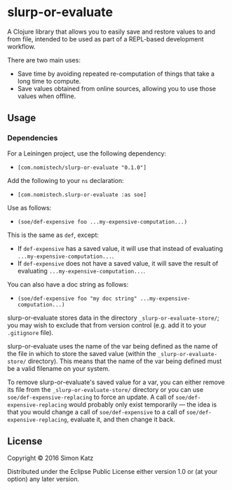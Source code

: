 # slurp-or-evaluate

A Clojure library that allows you to easily save and restore values
to and from file, intended to be used as part of a REPL-based
development workflow.

There are two main uses:
- Save time by avoiding repeated re-computation of things that take a long
time to compute.
- Save values obtained from online sources, allowing you to use those values
when offline.

## Usage

### Dependencies

For a Leiningen project, use the following dependency:
- `[com.nomistech/slurp-or-evaluate "0.1.0"]`

Add the following to your `ns` declaration:
- `[com.nomistech.slurp-or-evaluate :as soe]`

Use as follows:
- `(soe/def-expensive foo ...my-expensive-computation...)`

This is the same as `def`, except:
- If `def-expensive` has a saved value, it will use that instead of evaluating
`...my-expensive-computation...`.
- If `def-expensive` does not have a saved value, it will save the result of
evaluating `...my-expensive-computation...`.

You can also have a doc string as follows:

- `(soe/def-expensive foo "my doc string" ...my-expensive-computation...)`

slurp-or-evaluate stores data in the directory `_slurp-or-evaluate-store/`;
you may wish to exclude that from version control
(e.g. add it to your `.gitignore` file).

slurp-or-evaluate uses the name of the var being defined as the name
of the file in which to store the saved value (within the
`_slurp-or-evaluate-store/` directory).
This means that the name of the var being defined must be a valid filename on
your system.

To remove slurp-or-evaluate's saved value for a var, you can either remove
its file from the `_slurp-or-evaluate-store/` directory or you can use
`soe/def-expensive-replacing` to force an update.
A call of `soe/def-expensive-replacing` would probably only exist temporarily
— the idea is that you would change a call of `soe/def-expensive` to a call
of `soe/def-expensive-replacing`, evaluate it, and then change it back.

## License

Copyright © 2016 Simon Katz

Distributed under the Eclipse Public License either version 1.0 or (at
your option) any later version.

